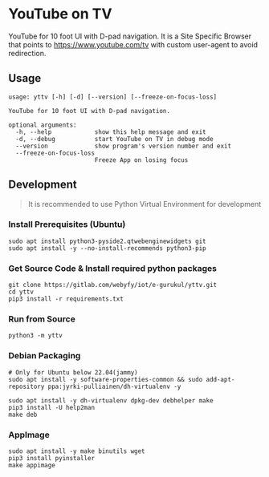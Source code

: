 # YouTube on TV
YouTube for 10 foot UI with D-pad navigation. It is a Site Specific Browser that points to https://www.youtube.com/tv with custom user-agent to avoid redirection.

## Usage
```
usage: yttv [-h] [-d] [--version] [--freeze-on-focus-loss]

YouTube for 10 foot UI with D-pad navigation.

optional arguments:
  -h, --help            show this help message and exit
  -d, --debug           start YouTube on TV in debug mode
  --version             show program's version number and exit
  --freeze-on-focus-loss
                        Freeze App on losing focus
```

## Development
> It is recommended to use Python Virtual Environment for development
### Install Prerequisites (Ubuntu)
```shell
sudo apt install python3-pyside2.qtwebenginewidgets git
sudo apt install -y --no-install-recommends python3-pip
```

### Get Source Code & Install required python packages
```shell
git clone https://gitlab.com/webyfy/iot/e-gurukul/yttv.git
cd yttv
pip3 install -r requirements.txt
```

### Run from Source
```shell
python3 -m yttv
```

### Debian Packaging
```shell
# Only for Ubuntu below 22.04(jammy)
sudo apt install -y software-properties-common && sudo add-apt-repository ppa:jyrki-pulliainen/dh-virtualenv -y

sudo apt install -y dh-virtualenv dpkg-dev debhelper make
pip3 install -U help2man
make deb
```

### AppImage
```shell
sudo apt install -y make binutils wget
pip3 install pyinstaller
make appimage
```
